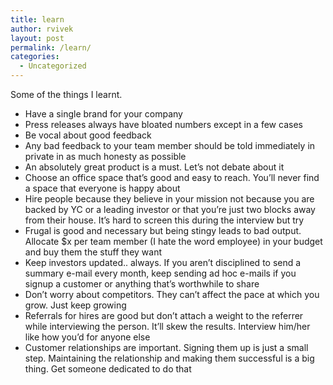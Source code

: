 ```yaml
---
title: learn
author: rvivek
layout: post
permalink: /learn/
categories:
  - Uncategorized
---
```

Some of the things I learnt.

  * Have a single brand for your company
  * Press releases always have bloated numbers except in a few cases
  * Be vocal about good feedback
  * Any bad feedback to your team member should be told immediately in private in as much honesty as possible
  * An absolutely great product is a must. Let&#8217;s not debate about it
  * Choose an office space that&#8217;s good and easy to reach. You&#8217;ll never find a space that everyone is happy about
  * Hire people because they believe in your mission not because you are backed by YC or a leading investor or that you&#8217;re just two blocks away from their house. It&#8217;s hard to screen this during the interview but try
  * Frugal is good and necessary but being stingy leads to bad output. Allocate $x per team member (I hate the word employee) in your budget and buy them the stuff they want
  * Keep investors updated.. always. If you aren&#8217;t disciplined to send a summary e-mail every month, keep sending ad hoc e-mails if you signup a customer or anything that&#8217;s worthwhile to share
  * Don&#8217;t worry about competitors. They can&#8217;t affect the pace at which you grow. Just keep growing
  * Referrals for hires are good but don&#8217;t attach a weight to the referrer while interviewing the person. It&#8217;ll skew the results. Interview him/her like how you&#8217;d for anyone else
  * Customer relationships are important. Signing them up is just a small step. Maintaining the relationship and making them successful is a big thing. Get someone dedicated to do that